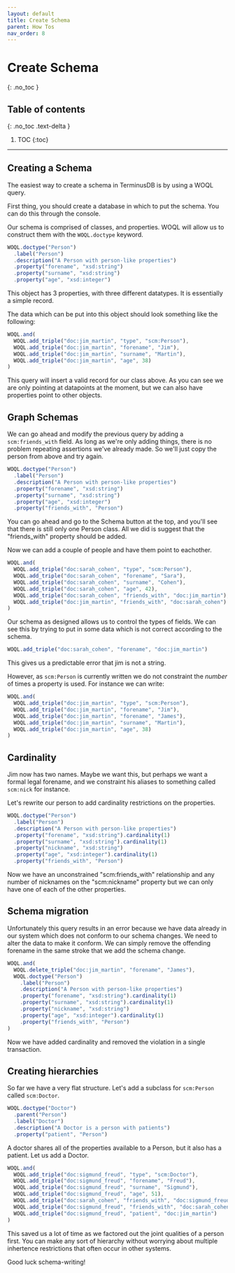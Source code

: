 ```yaml
---
layout: default
title: Create Schema
parent: How Tos
nav_order: 8
---
```


# Create Schema
{: .no_toc }

## Table of contents
{: .no_toc .text-delta }

1. TOC
{:toc}

---

## Creating a Schema

The easiest way to create a schema in TerminusDB is by using a WOQL
query.

First thing, you should create a database in which to put the
schema. You can do this through the console.

Our schema is comprised of classes, and properties. WOQL will allow us
to construct them with the `WOQL.doctype` keyword.

```javascript
WOQL.doctype("Person")
  .label("Person")
  .description("A Person with person-like properties")
  .property("forename", "xsd:string")
  .property("surname", "xsd:string")
  .property("age", "xsd:integer")
```

This object has 3 properties, with three different datatypes. It is
essentially a simple record.

The data which can be put into this object should look something like
the following:

```javascript
WOQL.and(
  WOQL.add_triple("doc:jim_martin", "type", "scm:Person"),
  WOQL.add_triple("doc:jim_martin", "forename", "Jim"),
  WOQL.add_triple("doc:jim_martin", "surname", "Martin"),
  WOQL.add_triple("doc:jim_martin", "age", 38)
)
```

This query will insert a valid record for our class above. As you can
see we are only pointing at datapoints at the moment, but we can also
have properties point to other objects.

## Graph Schemas

We can go ahead and modify the previous query by adding a
`scm:friends_with` field. As long as we're only adding things, there
is no problem repeating assertions we've already made. So we'll just
copy the person from above and try again.

```javascript
WOQL.doctype("Person")
  .label("Person")
  .description("A Person with person-like properties")
  .property("forename", "xsd:string")
  .property("surname", "xsd:string")
  .property("age", "xsd:integer")
  .property("friends_with", "Person")
```

You can go ahead and go to the Schema button at the top, and you'll
see that there is still only one Person class. All we did is suggest
that the "friends_with" property should be added.

Now we can add a couple of people and have them point to eachother.

```javascript
WOQL.and(
  WOQL.add_triple("doc:sarah_cohen", "type", "scm:Person"),
  WOQL.add_triple("doc:sarah_cohen", "forename", "Sara"),
  WOQL.add_triple("doc:sarah_cohen", "surname", "Cohen"),
  WOQL.add_triple("doc:sarah_cohen", "age", 42),
  WOQL.add_triple("doc:sarah_cohen", "friends_with", "doc:jim_martin"),
  WOQL.add_triple("doc:jim_martin", "friends_with", "doc:sarah_cohen")
)
```

Our schema as designed allows us to control the types of fields. We
can see this by trying to put in some data which is not correct
according to the schema.


```javascript
WOQL.add_triple("doc:sarah_cohen", "forename", "doc:jim_martin")
```

This gives us a predictable error that jim is not a string.

However, as `scm:Person` is currently written we do not constraint the
*number* of times a property is used. For instance we can write:


```javascript
WOQL.and(
  WOQL.add_triple("doc:jim_martin", "type", "scm:Person"),
  WOQL.add_triple("doc:jim_martin", "forename", "Jim"),
  WOQL.add_triple("doc:jim_martin", "forename", "James"),
  WOQL.add_triple("doc:jim_martin", "surname", "Martin"),
  WOQL.add_triple("doc:jim_martin", "age", 38)
)
```

## Cardinality

Jim now has two names. Maybe we want this, but perhaps we want a
formal legal forename, and we constraint his aliases to something
called `scm:nick` for instance.

Let's rewrite our person to add cardinality restrictions on the
properties.

```javascript
WOQL.doctype("Person")
  .label("Person")
  .description("A Person with person-like properties")
  .property("forename", "xsd:string").cardinality(1)
  .property("surname", "xsd:string").cardinality(1)
  .property("nickname", "xsd:string")
  .property("age", "xsd:integer").cardinality(1)
  .property("friends_with", "Person")
```

Now we have an unconstrained "scm:friends_with" relationship and any
number of nicknames on the "scm:nickname" property but we can only
have one of each of the other properties.

## Schema migration

Unfortunately this query results in an error because we have data
already in our system which does not conform to our schema changes. We
need to alter the data to make it conform. We can simply remove the
offending forename in the same stroke that we add the schema change.

```javascript
WOQL.and(
  WOQL.delete_triple("doc:jim_martin", "forename", "James"),
  WOQL.doctype("Person")
    .label("Person")
    .description("A Person with person-like properties")
    .property("forename", "xsd:string").cardinality(1)
    .property("surname", "xsd:string").cardinality(1)
    .property("nickname", "xsd:string")
    .property("age", "xsd:integer").cardinality(1)
    .property("friends_with", "Person")
)
```

Now we have added cardinality and removed the violation in a single
transaction.

## Creating hierarchies

So far we have a very flat structure. Let's add a subclass for
`scm:Person` called `scm:Doctor`.

```javascript
WOQL.doctype("Doctor")
  .parent("Person")
  .label("Doctor")
  .description("A Doctor is a person with patients")
  .property("patient", "Person")
```

A doctor shares all of the properties available to a Person, but it
also has a patient. Let us add a Doctor.

```javascript
WOQL.and(
  WOQL.add_triple("doc:sigmund_freud", "type", "scm:Doctor"),
  WOQL.add_triple("doc:sigmund_freud", "forename", "Freud"),
  WOQL.add_triple("doc:sigmund_freud", "surname", "Sigmund"),
  WOQL.add_triple("doc:sigmund_freud", "age", 51),
  WOQL.add_triple("doc:sarah_cohen", "friends_with", "doc:sigmund_freud"),
  WOQL.add_triple("doc:sigmund_freud", "friends_with", "doc:sarah_cohen"),
  WOQL.add_triple("doc:sigmund_freud", "patient", "doc:jim_martin")
)
```

This saved us a lot of time as we factored out the joint qualities of
a person first. You can make any sort of hierarchy without worrying
about multiple inhertence restrictions that often occur in other
systems.

Good luck schema-writing!

